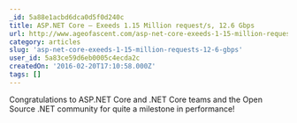```yaml
---
_id: 5a88e1acbd6dca0d5f0d240c
title: ASP.NET Core – Exeeds 1.15 Million request/s, 12.6 Gbps
url: http://www.ageofascent.com/asp-net-core-exeeds-1-15-million-requests-12-6-gbps/
category: articles
slug: 'asp-net-core-exeeds-1-15-million-requests-12-6-gbps'
user_id: 5a83ce59d6eb0005c4ecda2c
createdOn: '2016-02-20T17:10:58.000Z'
tags: []
---
```


Congratulations to ASP.NET Core and .NET Core teams and the Open Source .NET community for quite a milestone in performance!
